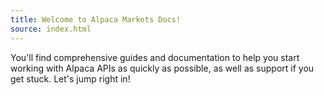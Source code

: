 ```yaml
---
title: Welcome to Alpaca Markets Docs!
source: index.html
---
```


You'll find comprehensive guides and documentation to help you start working with Alpaca APIs as quickly as possible, as well as support if you get stuck. Let's jump right in!
